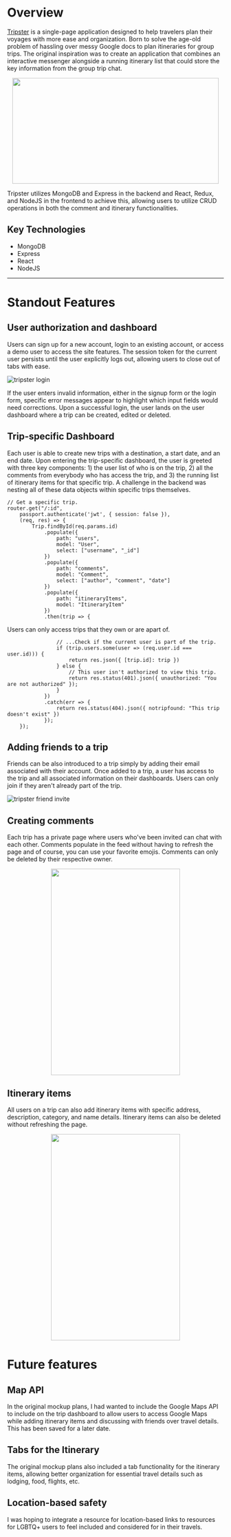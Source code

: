 # Overview

[Tripster](https://tripster-client.vercel.app/) is a single-page application designed to help travelers plan their voyages with more ease and organization. Born to solve the age-old problem of hassling over messy Google docs to plan itineraries for group trips. The original inspiration was to create an application that combines an interactive messenger alongside a running itinerary list that could store the key information from the group trip chat.

<p align="center">
  <img src="https://media.giphy.com/media/BQLmFoyv7Kr2pStjiH/giphy.gif" width="480" height="246" frameBorder="0" allowFullScreen>
</p>

Tripster utilizes MongoDB and Express in the backend and React, Redux, and NodeJS in the frontend to achieve this, allowing users to utilize CRUD operations in both the comment and itinerary functionalities.

## Key Technologies

- MongoDB
- Express
- React
- NodeJS

---

# Standout Features

## User authorization and dashboard

Users can sign up for a new account, login to an existing account, or access a demo user to access the site features. The session token for the current user persists until the user explicitly logs out, allowing users to close out of tabs with ease.

![tripster login](https://github.com/raymondlang/tripster/assets/16345938/75293e78-73a0-479a-98e6-9f76bbbe7b4f)

If the user enters invalid information, either in the signup form or the login form, specific error messages appear to highlight which input fields would need corrections.
Upon a successful login, the user lands on the user dashboard where a trip can be created, edited or deleted.

## Trip-specific Dashboard

Each user is able to create new trips with a destination, a start date, and an end date. Upon entering the trip-specific dashboard, the user is greeted with three key components: 1) the user list of who is on the trip, 2) all the comments from everybody who has access the trip, and 3) the running list of itinerary items for that specific trip. A challenge in the backend was nesting all of these data objects within specific trips themselves.

```
// Get a specific trip.
router.get("/:id",
    passport.authenticate('jwt', { session: false }),
    (req, res) => {
        Trip.findById(req.params.id)
            .populate({
                path: "users",
                model: "User",
                select: ["username", "_id"]
            })
            .populate({
                path: "comments",
                model: "Comment",
                select: ["author", "comment", "date"]
            })
            .populate({
                path: "itineraryItems",
                model: "ItineraryItem"
            })
            .then(trip => {
```

Users can only access trips that they own or are apart of.

```
                // ...Check if the current user is part of the trip.
                if (trip.users.some(user => (req.user.id === user.id))) {
                    return res.json({ [trip.id]: trip })
                } else {
                    // This user isn't authorized to view this trip.
                    return res.status(401).json({ unauthorized: "You are not authorized" });
                }
            })
            .catch(err => {
                return res.status(404).json({ notripfound: "This trip doesn't exist" })
            });
    });
```

## Adding friends to a trip

Friends can be also introduced to a trip simply by adding their email associated with their account. Once added to a trip, a user has access to the trip and all associated information on their dashboards. Users can only join if they aren't already part of the trip.

![tripster friend invite](https://github.com/raymondlang/tripster/assets/16345938/be106c57-aa65-4061-a234-2d1f06ef0ebc)

## Creating comments

Each trip has a private page where users who've been invited can chat with each other. Comments populate in the feed without having to refresh the page and of course, you can use your favorite emojis. Comments can only be deleted by their respective owner.

<p align="center">
  <img src="https://media.giphy.com/media/aFKOGKWHlAkYOELmtl/giphy.gif" width="300" height="480" frameBorder="0" allowFullScreen>
</p>

## Itinerary items

All users on a trip can also add itinerary items with specific address, description, category, and name details. Itinerary items can also be deleted without refreshing the page.

<p align="center">
  <img src="https://media.giphy.com/media/aFKOGKWHlAkYOELmtl/giphy.gif" width="300" height="480" frameBorder="0" allowFullScreen>
</p>

# Future features

## Map API

In the original mockup plans, I had wanted to include the Google Maps API to include on the trip dashboard to allow users to access Google Maps while adding itinerary items and discussing with friends over travel details. This has been saved for a later date.

## Tabs for the Itinerary

The original mockup plans also included a tab functionality for the itinerary items, allowing better organization for essential travel details such as lodging, food, flights, etc.

## Location-based safety

I was hoping to integrate a resource for location-based links to resources for LGBTQ+ users to feel included and considered for in their travels.

